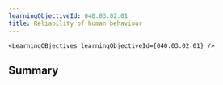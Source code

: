 ```yaml
---
learningObjectiveId: 040.03.02.01
title: Reliability of human behaviour
---
```


```tsx eval
<LearningOBjectives learningObjectiveId={040.03.02.01} />
```

## Summary
